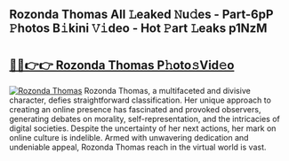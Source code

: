 ## Rozonda Thomas All 𝙻eaked 𝙽u𝚍es - Part-6pP 𝙿hotos B𝚒kini 𝚅𝚒deo - Hot 𝙿art 𝙻eaks p1NzM

# <h2><a href="http://ld61bb7.urlbe.top/?page=Rozonda+Thomas">🔗🔗👉👉 Rozonda Thomas P𝚑oto𝚜Vid𝚎o</a></h2>

[![Rozonda Thomas](https://i.imgur.com/eBuTRDB.gif)](http://ld61bb7.urlbe.top/?page=Rozonda+Thomas)
Rozonda Thomas, a multifaceted and divisive character, defies straightforward classification. Her unique approach to creating an online presence has fascinated and provoked observers, generating debates on morality, self-representation, and the intricacies of digital societies. Despite the uncertainty of her next actions, her mark on online culture is indelible. Armed with unwavering dedication and undeniable appeal, Rozonda Thomas reach in the virtual world is vast.
